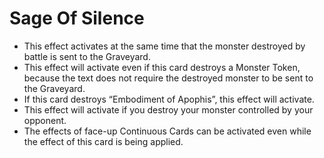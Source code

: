 # Sage Of Silence

*   This effect activates at the same time that the monster destroyed by battle is sent to the Graveyard.
*   This effect will activate even if this card destroys a Monster Token, because the text does not require the destroyed monster to be sent to the Graveyard.
*   If this card destroys “Embodiment of Apophis”, this effect will activate.
*   This effect will activate if you destroy your monster controlled by your opponent.
*   The effects of face-up Continuous Cards can be activated even while the effect of this card is being applied.

